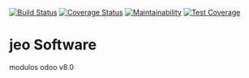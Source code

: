 [![Build Status](https://travis-ci.org/jobiols/odoo-addons.svg?branch=8.0)](https://travis-ci.org/jobiols/odoo-addons)
[![Coverage Status](https://coveralls.io/repos/github/jobiols/odoo-addons/badge.svg?branch=8.0)](https://coveralls.io/github/jobiols/odoo-addons?branch=8.0)
[![Maintainability](https://api.codeclimate.com/v1/badges/6f78baa05ebd3529c669/maintainability)](https://codeclimate.com/github/jobiols/odoo-addons/maintainability)
[![Test Coverage](https://api.codeclimate.com/v1/badges/6f78baa05ebd3529c669/test_coverage)](https://codeclimate.com/github/jobiols/odoo-addons/test_coverage)

# jeo Software

modulos odoo v8.0